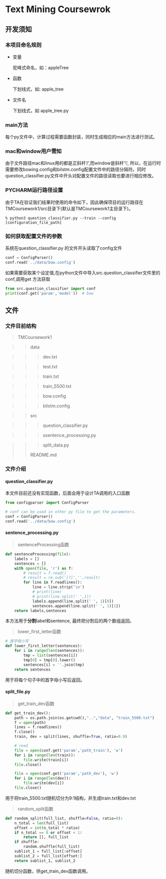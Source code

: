 # Text Mining Coursewrok 



## 开发须知

### 本项目命名规则

- 变量

  驼峰式命名，如：appleTree  

- 函数

  下划线式，如: apple_tree

- 文件名

  下划线式，如 apple_tree.py



### main方法

每个py文件中，计算过程需要函数封装，同时生成相应的main方法进行测试。



### mac和window用户需知

由于文件路径mac和linux用的都是正斜杆‘/’,而window是斜杆'\\', 所以，在运行时需要修改bowing.config和bilstm.config配置文件中的路径分隔符。同时question_classifier.py文件中开头对配置文件的路径读取也要进行相应修改。



### PYCHARM运行路径设置

由于TA在验证我们结果时使用的命令如下，因此确保项目的运行路径在TMCoursework1/src目录下(默认是TMCoursework1主目录下)。

```shell
% python3 question_classifier.py --train --config [configuration_file_path]
```



### 如何获取配置文件的参数

系统在question_classifier.py 的文件开头读取了config文件

```python
conf = ConfigParser()
conf.read('../data/bow.config')
```

如果需要获取某个设定值,在python文件中导入src.question_classifier文件里的conf,调用get 方法获取

```python
from src.question_classifier import conf
print(conf.get('param','model'))  # bow
```



## 文件

### 文件目前结构

> TMCoursework1

> > data

> > > dev.txt

> > > test.txt

> > > train.txt

> > > train_5500.txt

> > > bow.config

> > > bilstm.config

> > src

> > > question_classifier.py

> > > ssentence_processing.py

> > > split_data.py
> >
> > README.md



### 文件介绍

#### question_classifier.py

本文件目前还没有实现函数，后面会用于设计TA调用的入口函数

```python
from configparser import ConfigParser

# conf can be used in other py file to get the parameters.
conf = ConfigParser()
conf.read('../data/bow.config')
```

#### sentence_processing.py

> sentenceProcessing函数

```python
def sentenceProcessing(file):
    labels = []
    sentences = []
    with open(file, 'r') as f:
        # result = f.read()
        # result = re.sub('[?]','',result)
        for line in f.readlines():
            line = line.strip('\n')
            # print(line)
            # print(line.split(' ',1))
            labels.append(line.split(' ', 1)[0])
            sentences.append(line.split(' ', 1)[1])
    return labels,sentences
```

本方法用于**分割**label和sentence, 最终把分割后的两个数组返回。

> lower_first_letter函数

```python
# 首字母小写
def lower_first_letter(sentences):
    for i in range(len(sentences)):
        tmp = list(sentences[i])
        tmp[0] = tmp[0].lower()
        sentences[i] = ''.join(tmp)
    return sentences
```

用于将每个句子中的首字母小写后返回。

#### split_file.py

> get_train_dev函数

```python
def get_train_dev():
    path = os.path.join(os.getcwd(),"..","data", "train_5500.txt")
    f = open(path)
    lines = f.readlines()
    f.close()
    train, dev = split(lines, shuffle=True, ratio=0.9)

    # read
    file = open(conf.get('param','path_train'), 'w')
    for i in range(len(train)):
        file.write(train[i])
    file.close()

    file = open(conf.get('param','path_dev'), 'w')
    for i in range(len(dev)):
        file.write(dev[i])
    file.close()
```

用于将train_5500.txt随机切分为9:1结构，并生成train.txt和dev.txt

> random_split函数

```python
def random_split(full_list, shuffle=False, ratio=0):
    n_total = len(full_list)
    offset = int(n_total * ratio)
    if n_total == 0 or offset < 1:
        return [], full_list
    if shuffle:
        random.shuffle(full_list)
    sublist_1 = full_list[:offset]
    sublist_2 = full_list[offset:]
    return sublist_1, sublist_2
```

随机切分函数，供get_train_dev函数调用。